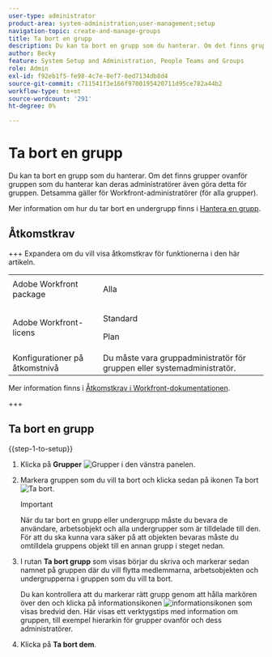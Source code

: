 ```yaml
---
user-type: administrator
product-area: system-administration;user-management;setup
navigation-topic: create-and-manage-groups
title: Ta bort en grupp
description: Du kan ta bort en grupp som du hanterar. Om det finns grupper ovanför gruppen som du hanterar kan deras administratörer även göra detta för gruppen. Detsamma gäller för Workfront-administratörer (för alla grupper).
author: Becky
feature: System Setup and Administration, People Teams and Groups
role: Admin
exl-id: f92eb1f5-fe98-4c7e-8ef7-8ed7134db8d4
source-git-commit: c711541f3e166f9700195420711d95ce782a44b2
workflow-type: tm+mt
source-wordcount: '291'
ht-degree: 0%

---
```


# Ta bort en grupp

Du kan ta bort en grupp som du hanterar. Om det finns grupper ovanför gruppen som du hanterar kan deras administratörer även göra detta för gruppen. Detsamma gäller för Workfront-administratörer (för alla grupper).

Mer information om hur du tar bort en undergrupp finns i [Hantera en grupp](../../../administration-and-setup/manage-groups/create-and-manage-groups/manage-a-group.md).

## Åtkomstkrav

+++ Expandera om du vill visa åtkomstkrav för funktionerna i den här artikeln.

<table style="table-layout:auto"> 
 <col> 
 <col> 
 <tbody> 
  <tr> 
   <td>Adobe Workfront package</td> 
   <td><p>Alla</p></td> 
  </tr> 
  <tr> 
   <td>Adobe Workfront-licens</td> 
   <td><p>Standard</p>
       <p>Plan</p></td>
  </tr>
  <tr> 
   <td>Konfigurationer på åtkomstnivå</td> 
   <td>Du måste vara gruppadministratör för gruppen eller systemadministratör.</td>
  </tr>
 </tbody> 
</table>

Mer information finns i [Åtkomstkrav i Workfront-dokumentationen](/help/quicksilver/administration-and-setup/add-users/access-levels-and-object-permissions/access-level-requirements-in-documentation.md).

+++

## Ta bort en grupp

{{step-1-to-setup}}

1. Klicka på **Grupper** ![Grupper](assets/groups-icon.png) i den vänstra panelen.

1. Markera gruppen som du vill ta bort och klicka sedan på ikonen Ta bort ![Ta bort](assets/delete.png).

   >[!IMPORTANT]
   >
   >När du tar bort en grupp eller undergrupp måste du bevara de användare, arbetsobjekt och alla undergrupper som är tilldelade till den. För att du ska kunna vara säker på att objekten bevaras måste du omtilldela gruppens objekt till en annan grupp i steget nedan.

1. I rutan **Ta bort grupp** som visas börjar du skriva och markerar sedan namnet på gruppen där du vill flytta medlemmarna, arbetsobjekten och undergrupperna i gruppen som du vill ta bort.

   Du kan kontrollera att du markerar rätt grupp genom att hålla markören över den och klicka på informationsikonen ![informationsikonen](assets/info-icon.png) som visas bredvid den. Här visas ett verktygstips med information om gruppen, till exempel hierarkin för grupper ovanför och dess administratörer.

1. Klicka på **Ta bort dem**.
